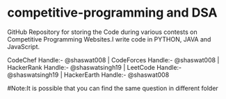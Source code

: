 # competitive-programming and DSA
GitHub Repository for storing the Code during various contests on Competitive Programming Websites.I write code in PYTHON, JAVA and JavaScript. 

CodeChef Handle:- @shaswat008 |  CodeForces Handle:- @shaswat008 | HackerRank Handle:- @shaswatsingh19 | LeetCode Handle:- @shaswatsingh19  | HackerEarth Handle:- @shaswat008

#Note:It is possible that you can find the same question in different folder
